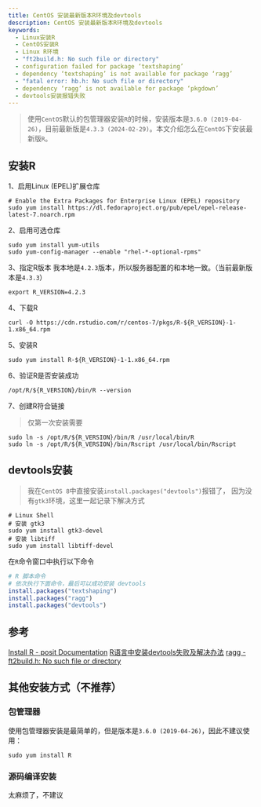 ```yaml
---
title: CentOS 安装最新版本R环境及devtools
description: CentOS 安装最新版本R环境及devtools
keywords:
  - Linux安装R
  - CentOS安装R
  - Linux R环境
  - "ft2build.h: No such file or directory"
  - configuration failed for package ‘textshaping’
  - dependency ‘textshaping’ is not available for package ‘ragg’
  - "fatal error: hb.h: No such file or directory"
  - dependency ‘ragg’ is not available for package ‘pkgdown’
  - devtools安装报错失败
---
```

      
> 使用`CentOS`默认的包管理器安装`R`的时候，安装版本是`3.6.0 (2019-04-26)`，目前最新版是`4.3.3 (2024-02-29)`。本文介绍怎么在`CentOS`下安装最新版`R`。

## 安装R
1、启用Linux (EPEL)扩展仓库
``` shell
# Enable the Extra Packages for Enterprise Linux (EPEL) repository
sudo yum install https://dl.fedoraproject.org/pub/epel/epel-release-latest-7.noarch.rpm
```
2、启用可选仓库
``` shell
sudo yum install yum-utils
sudo yum-config-manager --enable "rhel-*-optional-rpms"
```
3、指定R版本
我本地是`4.2.3`版本，所以服务器配置的和本地一致。（当前最新版本是`4.3.3`）
``` shell
export R_VERSION=4.2.3
```
4、下载R
``` shell
curl -O https://cdn.rstudio.com/r/centos-7/pkgs/R-${R_VERSION}-1-1.x86_64.rpm
```
5、安装R
``` shell
sudo yum install R-${R_VERSION}-1-1.x86_64.rpm
```
6、验证R是否安装成功
``` shell
/opt/R/${R_VERSION}/bin/R --version
```
7、创建R符合链接
>仅第一次安装需要

``` shell
sudo ln -s /opt/R/${R_VERSION}/bin/R /usr/local/bin/R
sudo ln -s /opt/R/${R_VERSION}/bin/Rscript /usr/local/bin/Rscript
```

## devtools安装
>我在`CentOS 8`中直接安装`install.packages("devtools")`报错了， 因为没有`gtk3`环境，这里一起记录下解决方式

``` shell
# Linux Shell
# 安装 gtk3
sudo yum install gtk3-devel
# 安装 libtiff
sudo yum install libtiff-devel
```

在`R`命令窗口中执行以下命令
``` R
# R 脚本命令
# 依次执行下面命令，最后可以成功安装 devtools
install.packages("textshaping")
install.packages("ragg")
install.packages("devtools")
```

## 参考
[Install R - posit Documentation](https://docs.posit.co/resources/install-r/#specify-r-version)
[R语言中安装devtools失败及解决办法](https://zhuanlan.zhihu.com/p/583600465)
[ragg - ft2build.h: No such file or directory](https://github.com/r-lib/ragg/issues/86)

## 其他安装方式（不推荐）

### 包管理器
使用包管理器安装是最简单的，但是版本是`3.6.0 (2019-04-26)`，因此不建议使用：
``` shell
sudo yum install R
```

### 源码编译安装
太麻烦了，不建议